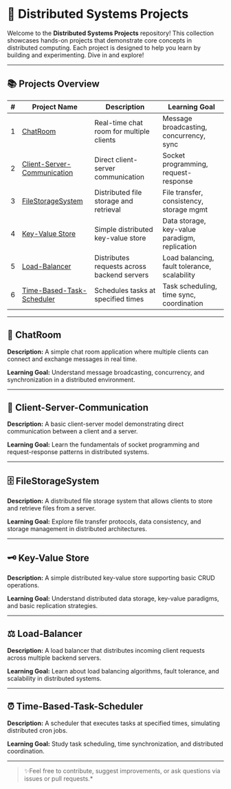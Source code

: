 # 🚀 Distributed Systems Projects

Welcome to the **Distributed Systems Projects** repository! This collection showcases hands-on projects that demonstrate core concepts in distributed computing. Each project is designed to help you learn by building and experimenting. Dive in and explore!

---

## 📚 Projects Overview

| # | Project Name | Description | Learning Goal |
|---|--------------|-------------|---------------|
| 1 | [ChatRoom](#-chatroom) | Real-time chat room for multiple clients | Message broadcasting, concurrency, sync |
| 2 | [Client-Server-Communication](#-client-server-communication) | Direct client-server communication | Socket programming, request-response |
| 3 | [FileStorageSystem](#-filestoragesystem) | Distributed file storage and retrieval | File transfer, consistency, storage mgmt |
| 4 | [Key-Value Store](#-key-value-store) | Simple distributed key-value store | Data storage, key-value paradigm, replication |
| 5 | [Load-Balancer](#-load-balancer) | Distributes requests across backend servers | Load balancing, fault tolerance, scalability |
| 6 | [Time-Based-Task-Scheduler](#-time-based-task-scheduler) | Schedules tasks at specified times | Task scheduling, time sync, coordination |

---

## 💬 ChatRoom

**Description:** A simple chat room application where multiple clients can connect and exchange messages in real time.

**Learning Goal:** Understand message broadcasting, concurrency, and synchronization in a distributed environment.

---

## 🔗 Client-Server-Communication

**Description:** A basic client-server model demonstrating direct communication between a client and a server.

**Learning Goal:** Learn the fundamentals of socket programming and request-response patterns in distributed systems.

---

## 🗄️ FileStorageSystem

**Description:** A distributed file storage system that allows clients to store and retrieve files from a server.

**Learning Goal:** Explore file transfer protocols, data consistency, and storage management in distributed architectures.

---

## 🗝️ Key-Value Store

**Description:** A simple distributed key-value store supporting basic CRUD operations.

**Learning Goal:** Understand distributed data storage, key-value paradigms, and basic replication strategies.

---

## ⚖️ Load-Balancer

**Description:** A load balancer that distributes incoming client requests across multiple backend servers.

**Learning Goal:** Learn about load balancing algorithms, fault tolerance, and scalability in distributed systems.

---

## ⏰ Time-Based-Task-Scheduler

**Description:** A scheduler that executes tasks at specified times, simulating distributed cron jobs.

**Learning Goal:** Study task scheduling, time synchronization, and distributed coordination.

---

> ✨Feel free to contribute, suggest improvements, or ask questions via issues or pull requests.*
